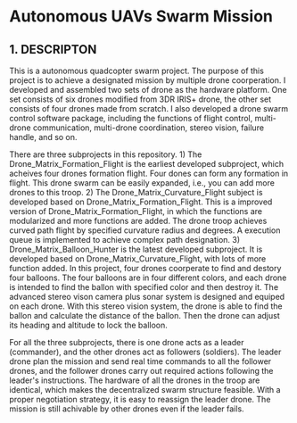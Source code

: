 # Autonomous UAVs Swarm Mission
## 1. DESCRIPTON
This is a autonomous quadcopter swarm project. The purpose of this project is to achieve a designated mission by multiple drone coorperation. I developed and assembled two sets of drone as the hardware platform. One set consists of six drones modified from 3DR IRIS+ drone, the other set consists of four drones made from scratch. I also developed a drone swarm control software package, including the functions of flight control, multi-drone communication, multi-drone coordination, stereo vision, failure handle, and so on.

There are three subprojects in this repository. 1) The Drone_Matrix_Formation_Flight is the earliest developed subproject, which acheives four drones formation flight. Four dones can form any formation in flight. This drone swarm can be easily expanded, i.e., you can add more drones to this troop. 2) The Drone_Matrix_Curvature_Flight subject is developed based on Drone_Matrix_Formation_Flight. This is a improved version of Drone_Matrix_Formation_Flight, in which the functions are modularized and more functions are added. The drone troop achieves curved path flight by specified curvature radius and degrees. A execution queue is implemented to achieve complex path designation. 3) Drone_Matrix_Balloon_Hunter is the latest developed subproject. It is developed based on Drone_Matrix_Curvature_Flight, with lots of more function added. In this project, four drones coorperate to find and destory four balloons. The four balloons are in four different colors, and each drone is intended to find the ballon with specified color and then destroy it. The advanced stereo vison camera plus sonar system is designed and equiped on each drone. With this stereo vision system, the drone is able to find the ballon and calculate the distance of the ballon. Then the drone can adjust its heading and altitude to lock the balloon.

For all the three subprojects, there is one drone acts as a leader (commander), and the other drones act as followers (soldiers). The leader drone plan the mission and send real time commands to all the follower drones, and the follower drones carry out required actions following the leader's instructions. The hardware of all the drones in the troop are identical, which makes the decentralized swarm structure feasible. With a proper negotiation strategy, it is easy to reassign the leader drone. The mission is still achivable by other drones even if the leader fails.


